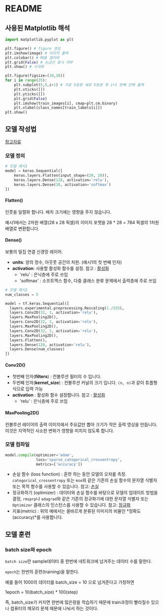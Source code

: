 # README

## 사용된 Matplotlib 해석

```python
import matplotlib.pyplot as plt
```

```python
plt.figure() # figure 생성
plt.imshow(image) # 이미지 출력
plt.colobar() # RGB 컬러바
plt.grid(False) # 눈금선 표시 여부
plt.show() # 시각화
```

```python
plt.figure(figsize=(10,10))
for i in range(25):
    plt.subplot(5,5,i+1) # 가로 5등분 세로 5등분 후 i+1 번째 칸에 출력
    plt.xticks([])
    plt.yticks([])
    plt.grid(False)
    plt.imshow(train_images[i], cmap=plt.cm.binary)
    plt.xlabel(class_names[train_labels[i]])
plt.show()
```



## 모델 작성법

[참고자료](https://tykimos.github.io/2017/01/27/CNN_Layer_Talk/)

### 모델 정의

```python
# 모델 예시1
model = keras.Sequential([
    keras.layers.Flatten(input_shape=(28, 28)),
    keras.layers.Dense(128, activation='relu'),
    keras.layers.Dense(10, activation='softmax')
])
```

#### Flatten()

인풋을 일렬화 합니다. 배치 크기에는 영향을 주지 않습니다.

예시1에서는 2차원 배열(28 x 28 픽셀)의 이미지 포맷을 28 * 28 = 784 픽셀의 1차원 배열로 변환합니다.

#### Dense()

보통의 밀집 연결 신경망 레이어.

- **units**: 양의 정수, 아웃풋 공간의 차원. (예시1의 첫 번째 인자)
- **activation**: 사용할 활성화 함수를 설정. 참고 : [활성화](https://keras.io/ko/activations/)
  - 'relu' : 은닉층에 주로 쓰임
  - 'softmax' : 소프트맥스 함수, 다중 클래스 분류 문제에서 출력층에 주로 쓰임

```python
# 모델 예시2
num_classes = 5

model = tf.keras.Sequential([
  layers.experimental.preprocessing.Rescaling(1./255),
  layers.Conv2D(32, 3, activation='relu'),
  layers.MaxPooling2D(),
  layers.Conv2D(32, 3, activation='relu'),
  layers.MaxPooling2D(),
  layers.Conv2D(32, 3, activation='relu'),
  layers.MaxPooling2D(),
  layers.Flatten(),
  layers.Dense(128, activation='relu'),
  layers.Dense(num_classes)
])

```

#### Conv2D()

- 첫번째 인자(**filters**) : 컨볼루션 필터의 수 입니다.
- 두번째 인자(**kernel_size**) : 컨볼루션 커널의 크기 입니다. `(n, n)`과 같이 튜플형식으로 입력 가능
- **activation** : 활성화 함수 설정합니다. 참고 : [활성화](https://keras.io/ko/activations/)
  - ‘relu’ : 은닉층에 주로 쓰임

#### MaxPooling2D()

컨볼루션 레이어의 출력 이미지에서 주요값만 뽑아 크기가 작은 출력 영상을 만듭니다. 이것은 지역적인 사소한 변화가 영향을 미치지 않도록 합니다.	



### 모델 컴파일

```python
model.compile(optimizer='adam',
              loss='sparse_categorical_crossentropy',
              metrics=['accuracy'])
```

- 손실 함수 (loss function) : 훈련 하는 동안 모델의 오차를 측정. `categorical_crossentropy` 또는 `mse`와 같은 기존의 손실 함수의 문자열 식별자 또는 목적 함수를 사용할 수 있습니다. 참고: [손실](https://keras.io/losses)
- 정규화하기 (optimizer) :  데이터와 손실 함수를 바탕으로 모델의 업데이트 방법을 결정, `rmsprp`나 `adagrad`와 같은 기존의 정규화기에 대한 문자열 식별자 또는 `Optimizer` 클래스의 인스턴스를 사용할 수 있습니다. 참고: [정규화](https://keras.io/optimizers)
- 지표(metric) :  위의 예에서는 올바르게 분류된 이미지의 비율인 *정확도(accuracy)*를 사용합니다.



## 모델 훈련

### batch size와 epoch

`batch size`란 sample데이터 중 한번에 네트워크에 넘겨주는 데이터 수를 말한다.

`epoch`는 한번의 훈련(training)을 말한다.

예를 들어 1000의 데이터를 batch_size = 10 으로 넘겨준다고 가정하면

1epoch = 10(batch_size) * 100(step)

즉, batch_size가 커지면 한번에 많은량을 학습하기 때문에 train과정이 빨라질수 있으나 컴퓨터의 메모리 문제 때문에 나눠서 하는 것이다.